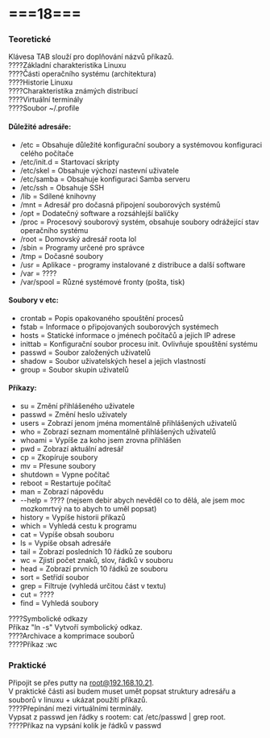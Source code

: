 # ===18===
### Teoretické
Klávesa TAB slouží pro doplňování názvů příkazů.\
????Základní charakteristika Linuxu\
????Části operačního systému (architektura)\
????Historie Linuxu\
????Charakteristika známých distribucí\
????Virtuální terminály\
????Soubor ~/.profile

#### Důležité adresáře:
* /etc = Obsahuje důležité konfigurační soubory a systémovou konfiguraci celého počítače
* /etc/init.d = Startovací skripty
* /etc/skel = Obsahuje výchozí nastevní uživatele
* /etc/samba = Obsahuje konfiguraci Samba serveru
* /etc/ssh = Obsahuje SSH
* /lib = Sdílené knihovny
* /mnt = Adresář pro dočasná připojení souborových systémů
* /opt = Dodatečný software a rozsáhlejší balíčky
* /proc = Procesový souborový systém, obsahuje soubory odrážející stav operačního systému
* /root = Domovský adresář roota lol
* /sbin = Programy určené pro správce
* /tmp = Dočasné soubory
* /usr = Aplikace - programy instalované z distribuce a další software
* /var = ????
* /var/spool = Různé systémové fronty (pošta, tisk)

#### Soubory v etc:
* crontab = Popis opakovaného spouštění procesů
* fstab = Informace o připojovaných souborových systémech
* hosts = Statické informace o jménech počítačů a jejich IP adrese
* inittab = Konfigurační soubor procesu init. Ovlivňuje spouštění systému
* passwd = Soubor založených uživatelů
* shadow = Soubor uživatelských hesel a jejich vlastností
* group = Soubor skupin uživatelů

#### Příkazy:
* su = Změní přihlášeného uživatele
* passwd = Změní heslo uživately
* users = Zobrazí jenom jména momentálně přihlášených uživatelů
* who = Zobrazí seznam momentálně přihlášených uživatelů
* whoami = Vypíše za koho jsem zrovna přihlášen
* pwd = Zobrazí aktuální adresář
* cp = Zkopíruje soubory
* mv = Přesune soubory
* shutdown = Vypne počítač
* reboot = Restartuje počítač
* man = Zobrazí nápovědu
* --help = ???? (nejsem debir abych nevěděl co to dělá, ale jsem moc mozkomrtvý na to abych to uměl popsat)
* history = Vypíše historii příkazů
* which = Vyhledá cestu k programu
* cat = Vypíše obsah souboru
* ls = Vypíše obsah adresáře
* tail = Zobrazí posledních 10 řádků ze souboru
* wc = Zjistí počet znaků, slov, řádků v souboru
* head = Zobrazí prvních 10 řádků ze souboru
* sort = Setřídí soubor
* grep = Filtruje (vyhledá určitou část v textu)
* cut = ????
* find = Vyhledá soubory

????Symbolické odkazy\
Příkaz "ln -s" Vytvoří symbolický odkaz.\
????Archivace a komprimace souborů\
????Příkaz :wc

### Praktické
Připojit se přes putty na root@192.168.10.21.\
V praktické části asi budem muset umět popsat struktury adresářu a souborů v linuxu + ukázat použítí příkazů.\
????Přepínání mezi virtuálními terminály.\
Vypsat z passwd jen řádky s rootem: cat /etc/passwd | grep root.\
????Příkaz na vypsání kolik je řádků v passwd
